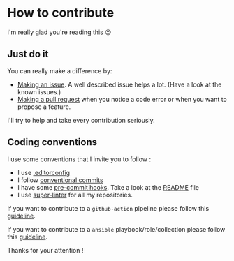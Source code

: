 # How to contribute

I'm really glad you're reading this :wink:

## Just do it

You can really make a difference by:

- [Making an issue](https://docs.github.com/en/github/managing-your-work-on-github/creating-an-issue). A well described issue helps a lot. (Have a look at the known issues.)
- [Making a pull request](https://docs.github.com/en/github/collaborating-with-issues-and-pull-requests/proposing-changes-to-your-work-with-pull-requests) when you notice a code error or when you want to propose a feature.

I'll try to help and take every contribution seriously.

## Coding conventions

I use some conventions that I invite you to follow :

- I use [.editorconfig](https://editorconfig.org)
- I follow [conventional commits](https://conventionalcommits.org/)
- I have some [pre-commit hooks](https://pre-commit.com/). Take a look at the [README](README.md) file
- I use [super-linter](https://github.com/super-linter/super-linter) for all my repositories.

If you want to contribute to a `github-action` pipeline please follow this [guideline](docs/github-actions.md).

If you want to contribute to a `ansible` playbook/role/collection please follow this [guideline](docs/github-actions.md).

Thanks for your attention !
